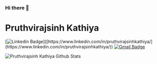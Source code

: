 ### Hi there 👋
# Pruthvirajsinh Kathiya
[![Linkedin Badge](https://img.shields.io/badge/-pruthvirajsinhkathiya-blue?style=flat-square&logo=Linkedin&logoColor=white&link=[https://www.linkedin.com/in/pruthvirajsinhkathiya/](https://www.linkedin.com/in/pruthvirajsinhkathiya/))]([https://www.linkedin.com/in/pruthvirajsinhkathiya/](https://www.linkedin.com/in/pruthvirajsinhkathiya/)) [![Gmail Badge](https://img.shields.io/badge/-pruthvirajsinhkathiya123@gmail.com-c14438?style=flat-square&logo=Gmail&logoColor=white&link=mailto:pruthvirajsinhkathiya@gmail.com)](mailto:pruthvirajsinhkathiya123@gmail.com)



![Pruthvirajsinh Kathiya Github Stats](https://github-readme-stats.vercel.app/api?username=Pruthvirajsinh7&show_icons=true&title_color=fff&icon_color=79ff97&text_color=9f9f9f&bg_color=151515)


<!--
**Pruthvirajsinh7/Pruthvirajsinh7** is a ✨ _special_ ✨ repository because its `README.md` (this file) appears on your GitHub profile.

Here are some ideas to get you started:

- 🔭 I’m currently working on ...
- 🌱 I’m currently learning ...
- 👯 I’m looking to collaborate on ...
- 🤔 I’m looking for help with ...
- 💬 Ask me about ...
- 📫 How to reach me: ...
- 😄 Pronouns: ...
- ⚡ Fun fact: ...
-->
